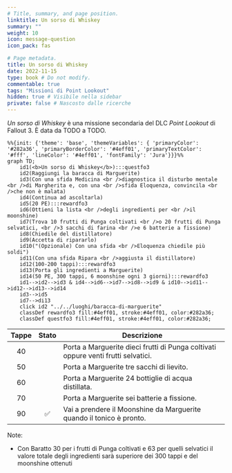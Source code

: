 ```yaml
---
# Title, summary, and page position.
linktitle: Un sorso di Whiskey
summary: ""
weight: 10
icon: message-question
icon_pack: fas

# Page metadata.
title: Un sorso di Whiskey
date: 2022-11-15
type: book # Do not modify.
commentable: true
tags: "Missioni di Point Lookout"
hidden: true # Visibile nella sidebar
private: false # Nascosto dalle ricerche
---
```



*Un sorso di Whiskey* è una missione secondaria del DLC *Point Lookout* di Fallout 3. È data da TODO a TODO.


```mermaid
%%{init: {'theme': 'base', 'themeVariables': { 'primaryColor': '#282a36', 'primaryBorderColor': '#4eff01', 'primaryTextColor': '#fff', 'lineColor': '#4eff01', 'fontFamily': 'Jura'}}}%%
graph TD;
    id1(<b>Un sorso di Whiskey</b>):::questfo3
    id2(Raggiungi la baracca di Marguerite)
    id3(Con una sfida Medicina <br />diagnostica il disturbo mentale <br />di Margherita e, con una <br />sfida Eloquenza, convincila <br />che non è malata)
    id4(Continua ad ascoltarla)
    id5(20 PE):::rewardfo3
    id6(Ottieni la lista <br />degli ingredienti per <br />il moonshine)
    id7(Trova 10 frutti di Punga coltivati <br />o 20 frutti di Punga selvatici, <br />3 sacchi di farina <br />e 6 batterie a fissione) 
    id8(Chiedile del distillatore)
    id9(Accetta di ripararlo)
    id10("(Opzionale) Con una sfida <br />Eloquenza chiedile più soldi")
    id11(Con una sfida Ripara <br />aggiusta il distillatore)
    id12(100-200 tappi):::rewardfo3
    id13(Porta gli ingredienti a Marguerite) 
    id14(50 PE, 300 tappi, 6 moonshine ogni 3 giorni):::rewardfo3
    id1-->id2-->id3 & id4-->id6-->id7-->id8-->id9 & id10-->id11-->id12-->id13-->id14
    id3-->id5
    id7-->di13
    click id2 "../../luoghi/baracca-di-marguerite"
    classDef rewardfo3 fill:#4eff01, stroke:#4eff01, color:#282a36;
    classDef questfo3 fill:#4eff01, stroke:#4eff01, color:#282a36;
```

| Tappe |       Stato        | Descrizione                                                                       |
|:-----:|:------------------:| --------------------------------------------------------------------------------- |
|  40   |                    | Porta a Marguerite dieci frutti di Punga coltivati oppure venti frutti selvatici. |
|  50   |                    | Porta a Marguerite tre sacchi di lievito.                                         |
|  60   |                    | Porta a Marguerite 24 bottiglie di acqua distillata.                              |
|  70   |                    | Porta a Marguerite sei batterie a fissione.                                       |
|  90   | :white_check_mark: | Vai a prendere il Moonshine da Marguerite quando il tonico è pronto.              |



Note:
- Con Baratto 30 per i frutti di Punga coltivati e 63 per quelli selvatici il valore totale degli ingredienti sarà superiore dei 300 tappi e del moonshine ottenuti
